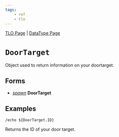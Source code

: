 ```yaml
---
tags:
    - ref
    - tlo
---
```

[TLO Page](../top-level-objects/tlo-list.md) | [DataType Page](../data-types/datatype-list.md)
# `DoorTarget`

Object used to return information on your doortarget.

## Forms

* [_spawn_](../data-types/datatype-spawn.md) **DoorTarget**

## Examples

```text
/echo ${DoorTarget.ID}
```

Returns the ID of your door target.
